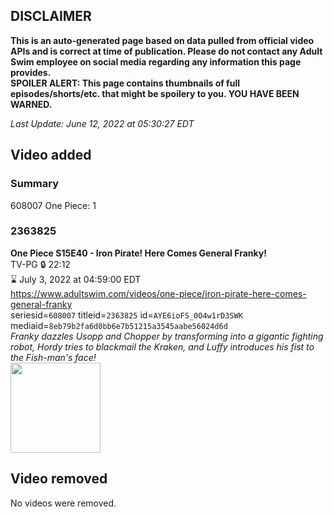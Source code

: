 ## DISCLAIMER
**This is an auto-generated page based on data pulled from official video APIs and is correct at time of publication. Please do not contact any Adult Swim employee on social media regarding any information this page provides.**  
**SPOILER ALERT: This page contains thumbnails of full episodes/shorts/etc. that might be spoilery to you. YOU HAVE BEEN WARNED.**  

_Last Update: June 12, 2022 at 05:30:27 EDT_
## Video added
### Summary
608007 One Piece: 1  
### 2363825
**One Piece S15E40 - Iron Pirate! Here Comes General Franky!**  
TV-PG 🔒 22:12  
⌛ July 3, 2022 at 04:59:00 EDT  
https://www.adultswim.com/videos/one-piece/iron-pirate-here-comes-general-franky  
seriesid=`608007` titleid=`2363825` id=`AYE6ioFS_0O4w1rD3SWK` mediaid=`8eb79b2fa6d0bb6e7b51215a3545aabe56024d6d`  
_Franky dazzles Usopp and Chopper by transforming into a gigantic fighting robot, Hordy tries to blackmail the Kraken, and Luffy introduces his fist to the Fish-man's face!_  
<a href="https://media.cdn.adultswim.com/uploads/20220609/thumbnails/2_22691642282-OnePiece_557_IronPirateHereComesGeneralFranky.jpg"><img src="https://media.cdn.adultswim.com/uploads/20220609/thumbnails/2_22691642282-OnePiece_557_IronPirateHereComesGeneralFranky.jpg" height="144px" /></a>
## Video removed
No videos were removed.  
